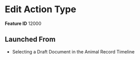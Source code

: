 # Edit Action Type

**Feature ID** 12000

## Launched From

 - Selecting a Draft Document in the Animal Record Timeline











































































